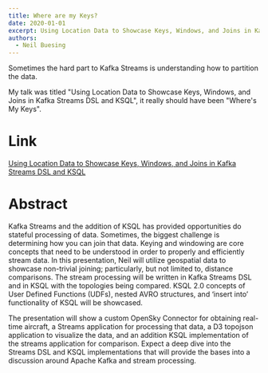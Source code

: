 ```yaml
---
title: Where are my Keys?
date: 2020-01-01
excerpt: Using Location Data to Showcase Keys, Windows, and Joins in Kafka Streams DSL and KSQL
authors:
  - Neil Buesing
---
```


Sometimes the hard part to Kafka Streams is understanding how to partition the data.

My talk was titled "Using Location Data to Showcase Keys, Windows, and Joins in Kafka Streams DSL and KSQL",
it really should have been "Where's My Keys".

# Link

[Using Location Data to Showcase Keys, Windows, and Joins in Kafka Streams DSL and KSQL](https://www.confluent.io/kafka-summit-lon19/using-location-data-showcase-keys-windows-joins)

# Abstract

Kafka Streams and the addition of KSQL has provided opportunities do stateful processing of data. Sometimes, 
the biggest challenge is determining how you can join that data. Keying and windowing are core concepts that 
need to be understood in order to properly and efficiently stream data. In this presentation, 
Neil will utilize geospatial data to showcase non-trivial joining; particularly, but not limited to, distance comparisons. 
The stream processing will be written in Kafka Streams DSL and in KSQL with the topologies being compared. 
KSQL 2.0 concepts of User Defined Functions (UDFs), nested AVRO structures, and ‘insert into’ functionality 
of KSQL will be showcased.

The presentation will show a custom OpenSky Connector for obtaining real-time aircraft, 
a Streams application for processing that data, a D3 topojson application to visualize the data, 
and an addition KSQL implementation of the streams application for comparison. Expect a deep dive into 
the Streams DSL and KSQL implementations that will provide the bases into a discussion around Apache Kafka 
and stream processing.
